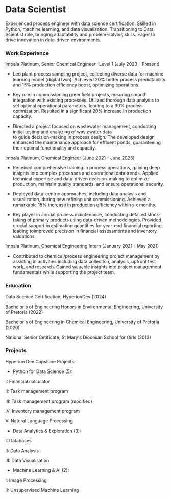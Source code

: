 # Data Scientist

Experienced process engineer with data science certification. Skilled in Python, machine learning, and data visualization. Transitioning to Data Scientist role, bringing adaptability and problem-solving skills. Eager to drive innovation in data-driven environments.

### Work Experience

Impala Platinum, Senior Chemical Engineer -Level 1 (July 2023 - Present)

  - Led plant process sampling project, collecting diverse data for machine learning model (digital twin). Achieved 
    20% better process predictability and 15% production efficiency boost, optimizing operations.
    
  - Key role in commissioning greenfield projects, ensuring smooth integration with existing processes. Utilized 
    thorough data analysis to set optimal operational parameters, leading to a 30% process optimization. Resulted in a 
    significant 20% increase in production capacity.

  - Directed a project focused on wastewater management, conducting initial testing and analyzing of wastewater data   
    to guide decision-making in process design. The developed design enhanced the maintenance approach for effluent 
    ponds, guaranteeing their optimal functionality and capacity.

Impala Platinum, Chemical Engineer (June 2021 - June 2023)

  - Received comprehensive training in process operations, gaining deep insights into complex processes and 
    operational data trends. Applied technical expertise and data-driven decision-making to optimize production, 
    maintain quality standards, and ensure operational security.

  - Deployed data-centric approaches, including data analysis and visualization, during new refining unit 
    commissioning. Achieved a remarkable 15% increase in production efficiency within six months.

  - Key player in annual process maintenance, conducting detailed stock-taking of primary products using data-driven methodologies. Provided crucial support in estimating quantities for year-end financial reporting, leading toimproved precision in financial assessments and inventory valuations.

Impala Platinum, Chemical Engineering Intern (January 2021 - May 2021)

  - Contributed to chemical/process engineering project management by assisting in activities including data collection, analysis, upfront test work, and research. Gained valuable insights into project management fundamentals while supporting the project team.

### Education

Data Science Certification, HyperionDev (2024)

Bachelor's of Engineering Honors in Environmental Engineering, University of Pretoria (2022)

Bachelor's of Engineering in Chemical Engineering, University of Pretoria (2020)

National Senior Cetificate, St Mary's Diocesan School for Girls (2013)


### Projects

Hyperion Dev Capstone Projects:

- Python for Data Science (5):

I: Financial calculator 
       
II: Task management program 
       
III: Task management program (modified) 
       
IV: Inventory management program 
       
V: Natural Language Processing

- Data Analytics & Exploration (3):

I: Databases 
        
II: Data Analysis 
        
III: Data Visualisation

- Machine Learning & AI (2):

I: Image Processing
         
II: Unsupervised Machine Learning
